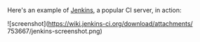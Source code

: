 Here's an example of [Jenkins][1], a popular CI server, in action:

![screenshot](https://wiki.jenkins-ci.org/download/attachments/
753667/jenkins-screenshot.png)

[1]: http://jenkins-ci.org
